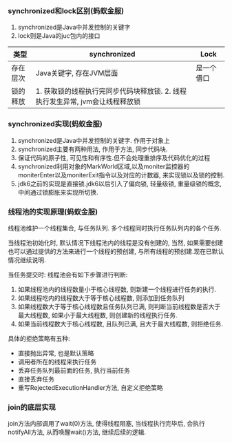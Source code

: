 ### synchronized和lock区别(蚂蚁金服)

1. synchronized是Java中并发控制的关键字
2. lock则是Java的juc包内的接口

| 类型     | synchronized                                                 | Lock       |
| -------- | ------------------------------------------------------------ | ---------- |
| 存在层次 | Java关键字, 存在JVM层面                                      | 是一个借口 |
| 锁的释放 | 1. 获取锁的线程执行完同步代码块释放锁. 2. 线程执行发生异常, jvm会让线程释放锁 |            |



### synchronized实现(蚂蚁金服)

1. synchronized是Java中并发控制的关键字. 作用于对象上
2. synchronized主要有两种用法, 作用于方法, 同步代码块. 
3. 保证代码的原子性, 可见性和有序性.但不会处理重排序及代码优化的过程
4. synchronized利用对象的MarkWorld区域,以及moniter监控器的moniterEnter以及moniterExit指令以及对应的计数器, 来实现锁以及锁的控制.
5. jdk6之前的实现是直接锁.jdk6以后引入了偏向锁, 轻量级锁, 重量级锁的概念, 中间通过锁膨胀来实现所切换.

### 线程池的实现原理(蚂蚁金服)

线程池维护一个线程集合, 与任务队列. 多个线程同时执行任务队列内的各个任务.

当线程池初始化时, 默认情况下线程池内的线程是没有创建的, 当然, 如果需要创建也可以通过提供的方法来进行一个线程的预创建, 与所有线程的预创建.现在已默认情况继续说明.

当任务提交时: 线程池会有如下步骤进行判断:

1. 如果线程池内的线程数量小于核心线程数, 则新建一个线程进行任务的执行.
2. 如果线程吃内的线程数大于等于核心线程数, 则添加到任务队列
3. 如果线程数大于等于核心线程数且任务队列已满, 则判断当前线程数是否大于最大线程数, 如果小于最大线程数, 则创建新的线程执行任务.
4. 如果当前线程数大于核心线程数, 且队列已满, 且大于最大线程数, 则拒绝任务.

具体的拒绝策略有五种:

* 直接抛出异常, 也是默认策略
* 调用者所在的线程来执行任务
* 丢弃任务队列最前面的任务, 执行当前任务
* 直接丢弃任务
* 重写RejectedExecutionHandler方法, 自定义拒绝策略

###  join的底层实现

join方法内部调用了wait(0)方法, 使得线程阻塞, 当线程执行完毕后, 会执行notifyAll方法, 从而唤醒wait()方法, 继续后续的逻辑.



